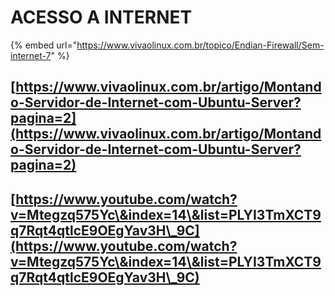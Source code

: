 # ACESSO A INTERNET

{% embed url="https://www.vivaolinux.com.br/topico/Endian-Firewall/Sem-internet-7" %}

## [https://www.vivaolinux.com.br/artigo/Montando-Servidor-de-Internet-com-Ubuntu-Server?pagina=2](https://www.vivaolinux.com.br/artigo/Montando-Servidor-de-Internet-com-Ubuntu-Server?pagina=2)

## [https://www.youtube.com/watch?v=Mtegzq575Yc\&index=14\&list=PLYI3TmXCT9q7Rqt4qtlcE9OEgYav3H\_9C](https://www.youtube.com/watch?v=Mtegzq575Yc\&index=14\&list=PLYI3TmXCT9q7Rqt4qtlcE9OEgYav3H\_9C)

##
